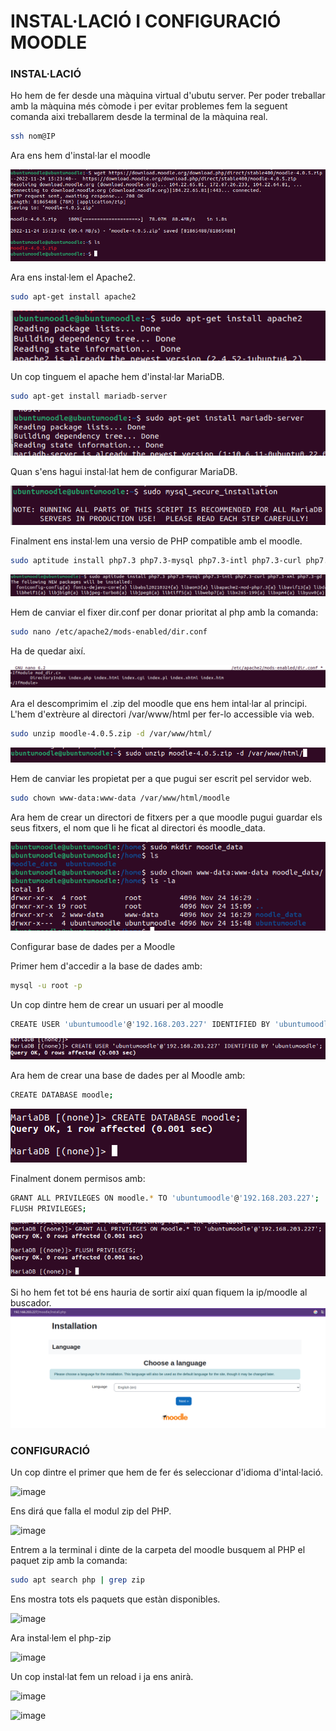# INSTAL·LACIÓ I CONFIGURACIÓ MOODLE



### INSTAL·LACIÓ

Ho hem de fer desde una màquina virtual d'ubutu server.
Per poder treballar amb la màquina més còmode i per evitar problemes fem la seguent comanda aixi treballarem desde la terminal de la màquina real.

```sh
ssh nom@IP
```
Ara ens hem d'instal·lar el moodle 

![](moodle.png)

Ara ens instal·lem el Apache2.
```sh
sudo apt-get install apache2
```
![](apache2.png)

Un cop tinguem el apache hem d'instal·lar MariaDB.
```sh
sudo apt-get install mariadb-server
```
![](MariaDB.png)

Quan s'ens hagui instal·lat hem de configurar MariaDB.

![](config.png)

Finalment ens instal·lem una versio de PHP compatible amb el moodle.
```sh
sudo aptitude install php7.3 php7.3-mysql php7.3-intl php7.3-curl php7.3-xml php7.3-gd
```
![](php.png)

Hem de canviar el fixer dir.conf per donar prioritat al php amb la comanda:
```sh
sudo nano /etc/apache2/mods-enabled/dir.conf
```
Ha de quedar així.

![](dir.conf.png)

Ara el descomprimim el .zip del moodle que ens hem intal·lar al principi. L'hem d'extrèure al directori /var/www/html per fer-lo accessible via web.

```sh
sudo unzip moodle-4.0.5.zip -d /var/www/html/
```
![](unzip.png)


Hem de canviar les propietat per a que pugui ser escrit pel servidor web.

```sh
sudo chown www-data:www-data /var/www/html/moodle
```

Ara hem de crear un directori de fitxers per a que moodle pugui guardar els seus fitxers, el nom que li he ficat al directori és moodle_data.

![](mkdir.png)

Configurar base de dades per a Moodle

Primer hem d'accedir a la base de dades amb:

```sh
mysql -u root -p
```

Un cop dintre hem de crear un usuari per al moodle

```sh 
CREATE USER 'ubuntumoodle'@'192.168.203.227' IDENTIFIED BY 'ubuntumoodle';
```
![](moodleuser.png)

Ara hem de crear una base de dades per al Moodle amb:

```sh
CREATE DATABASE moodle;
```

![](newDB.png)


Finalment donem permisos amb:
```sh
GRANT ALL PRIVILEGES ON moodle.* TO 'ubuntumoodle'@'192.168.203.227';
FLUSH PRIVILEGES;
```
![](flush.png)



Si ho hem fet tot bé ens hauria de sortir així quan fiquem la ip/moodle al buscador.
![](comp.png)


### CONFIGURACIÓ

Un cop dintre el primer que hem de fer és seleccionar d'idioma d'intal·lació.

![image](https://user-images.githubusercontent.com/114162412/205076721-c77717b7-4834-4579-8aba-ed7863666ed5.png)

Ens dirá que falla el modul zip del PHP.

![image](https://user-images.githubusercontent.com/114162412/205077052-b6ddc022-075c-4181-aa9d-4c417685c2e2.png)

Entrem a la terminal i dinte de la carpeta del moodle busquem al PHP el paquet zip amb la comanda:
```sh
sudo apt search php | grep zip
```

Ens mostra tots els paquets que estàn disponibles.

![image](https://user-images.githubusercontent.com/114162412/205078037-93539a46-ab5a-4180-81b3-79ed1cfa2847.png)

Ara instal·lem el php-zip 

![image](https://user-images.githubusercontent.com/114162412/205079065-1056f4dc-ce2f-4144-aa56-9e75edca2222.png)

Un cop instal·lat fem un reload i ja ens anirà.


![image](https://user-images.githubusercontent.com/114162412/205079524-9ef096bc-c12a-4a99-a240-b4f3a8ae05b3.png)



![image](https://user-images.githubusercontent.com/114162412/205079660-10410ca1-14db-4b78-8595-791af0008ccf.png)





